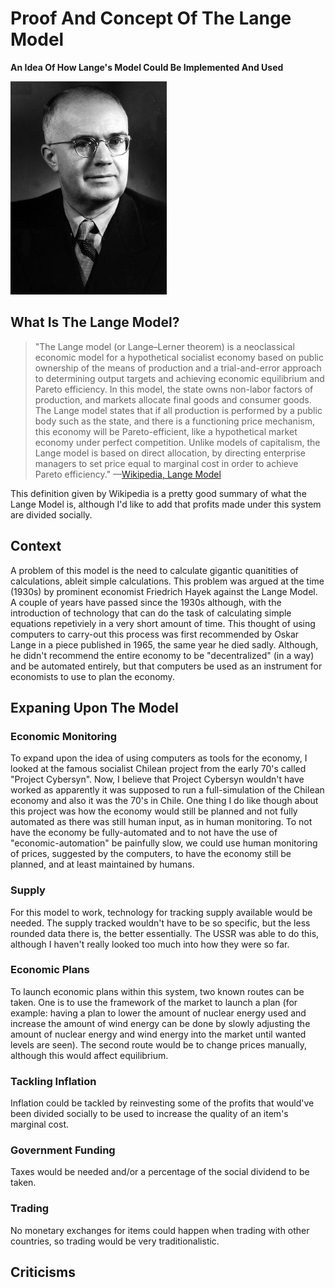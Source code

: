 # Proof And Concept Of The Lange Model
**An Idea Of How Lange's Model Could Be Implemented And Used**

[![](assets/Oskar_Lange_20-65.jpg)](https://en.wikipedia.org/wiki/Oskar_R._Lange "Oskar Lange")

## What Is The Lange Model?
> "The Lange model (or Lange–Lerner theorem) is a neoclassical economic model for a hypothetical socialist economy based on public ownership of the means of
> production and a trial-and-error approach to determining output targets and achieving economic equilibrium and Pareto efficiency. In this model, the state
> owns non-labor factors of production, and markets allocate final goods and consumer goods. The Lange model states that if all production is performed by a
> public body such as the state, and there is a functioning price mechanism, this economy will be Pareto-efficient, like a hypothetical market economy
> under perfect competition. Unlike models of capitalism, the Lange model is based on direct allocation, by directing enterprise managers to set price
> equal to marginal cost in order to achieve Pareto efficiency." —[Wikipedia, Lange Model](https://en.wikipedia.org/wiki/Lange_model)

This definition given by Wikipedia is a pretty good summary of what the Lange Model is, although I'd like to add that profits made under this system are divided socially. 

## Context
A problem of this model is the need to calculate gigantic quanitities of calculations, ableit simple calculations. This problem was argued at the time 
(1930s) by prominent economist Friedrich Hayek against the Lange Model. A couple of years have passed since the 1930s although, with the introduction of 
technology that can do the task of calculating simple equations repetiviely in a very short amount of time. This thought of using computers to carry-out 
this process was first recommended by Oskar Lange in a piece published in 1965, the same year he died sadly. Although, he didn't recommend the entire 
economy to be "decentralized" (in a way) and be automated entirely, but that computers be used as an instrument for economists to use to plan the economy.

## Expaning Upon The Model
### Economic Monitoring
To expand upon the idea of using computers as tools for the economy, I looked at the famous socialist Chilean project from the early 70's called "Project 
Cybersyn". Now, I believe that Project Cybersyn wouldn't have worked as apparently it was supposed to run a full-simulation of the Chilean economy and also 
it was the 70's in Chile. One thing I do like though about this project was how the economy would still be planned and not fully automated as there was 
still human input, as in human monitoring. To not have the economy be fully-automated and to not have the use of "economic-automation" be painfully slow, 
we could use human monitoring of prices, suggested by the computers, to have the economy still be planned, and at least maintained by humans.

### Supply
For this model to work, technology for tracking supply available would be needed. The supply tracked wouldn't have to be so specific, but the less 
rounded data there is, the better essentially. The USSR was able to do this, although I haven't really looked too much into how they were so far.

### Economic Plans
To launch economic plans within this system, two known routes can be taken. One is to use the framework of the market to 
launch a plan (for example: having a plan to lower the amount of nuclear energy used and increase the amount of wind energy can be done by slowly adjusting 
the amount of nuclear energy and wind energy into the market until wanted levels are seen). The second route would be to change prices manually, although 
this would affect equilibrium.

### Tackling Inflation
Inflation could be tackled by reinvesting some of the profits that would've been divided socially to be used to increase the quality of an item's marginal 
cost.

### Government Funding
Taxes would be needed and/or a percentage of the social dividend to be taken.

### Trading
No monetary exchanges for items could happen when trading with other countries, so trading would be very traditionalistic.

## Criticisms

